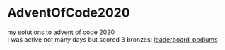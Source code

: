 # AdventOfCode2020
my solutions to advent of code 2020
<br>
I was active not many days but scored 3 bronzes: 
<a href="https://github.com/Pawel-Iskra/Media/blob/master/AoC_2020_medals.jpg">leaderboard_podiums</a>
